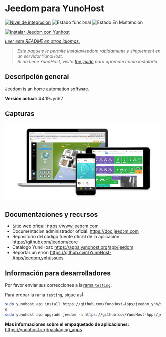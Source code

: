 <!--
Este archivo README esta generado automaticamente<https://github.com/YunoHost/apps/tree/master/tools/readme_generator>
No se debe editar a mano.
-->

# Jeedom para YunoHost

[![Nivel de integración](https://apps.yunohost.org/badge/integration/jeedom)](https://ci-apps.yunohost.org/ci/apps/jeedom/)
![Estado funcional](https://apps.yunohost.org/badge/state/jeedom)
![Estado En Mantención](https://apps.yunohost.org/badge/maintained/jeedom)

[![Instalar Jeedom con Yunhost](https://install-app.yunohost.org/install-with-yunohost.svg)](https://install-app.yunohost.org/?app=jeedom)

*[Leer este README en otros idiomas.](./ALL_README.md)*

> *Este paquete le permite instalarJeedom rapidamente y simplement en un servidor YunoHost.*  
> *Si no tiene YunoHost, visita [the guide](https://yunohost.org/install) para aprender como instalarla.*

## Descripción general

Jeedom is an home automation software.


**Versión actual:** 4.4.19~ynh2

## Capturas

![Captura de Jeedom](./doc/screenshots/01-Appli-jeedom.png)

## Documentaciones y recursos

- Sitio web oficial: <https://www.jeedom.com>
- Documentación administrador oficial: <https://doc.jeedom.com>
- Repositorio del código fuente oficial de la aplicación : <https://github.com/jeedom/core>
- Catálogo YunoHost: <https://apps.yunohost.org/app/jeedom>
- Reportar un error: <https://github.com/YunoHost-Apps/jeedom_ynh/issues>

## Información para desarrolladores

Por favor enviar sus correcciones a la [rama `testing`](https://github.com/YunoHost-Apps/jeedom_ynh/tree/testing).

Para probar la rama `testing`, sigue asÍ:

```bash
sudo yunohost app install https://github.com/YunoHost-Apps/jeedom_ynh/tree/testing --debug
o
sudo yunohost app upgrade jeedom -u https://github.com/YunoHost-Apps/jeedom_ynh/tree/testing --debug
```

**Mas informaciones sobre el empaquetado de aplicaciones:** <https://yunohost.org/packaging_apps>
